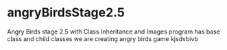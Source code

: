# angryBirdsStage2.5
Angry Birds stage 2.5 with Class Inheritance and Images
program has base class and child classes
we are creating angry birds game
kjsdvbivb